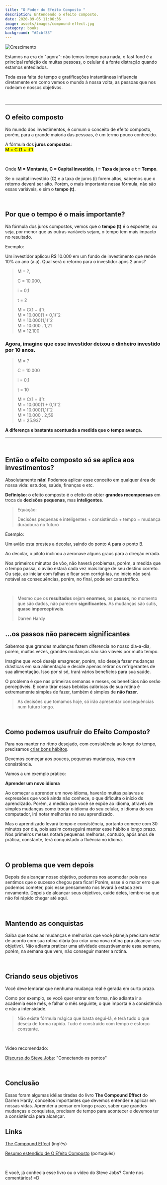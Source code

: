 ```yaml
---
title: "O Poder do Efeito Composto "
description: Entendendo o efeito composto.
date: 2020-09-05 11:06:36
image: assets/images/compound-effect.jpg
category: books
background: "#2cbf33"
---
```

![Crescimento](assets/images/compound-effect.jpg "Crescimento")

Estamos na era do "agora": não temos tempo para nada, o fast food é a principal refeição de muitas pessoas, o celular é a fonte distração quando estamos entediados.

Toda essa falta de tempo e gratificações instantâneas influencia diretamente em como vemos o mundo à nossa volta, as pessoas que nos rodeiam e nossos objetivos.

<br />

<hr />

## O efeito composto

No mundo dos investimentos, é comum o conceito de efeito composto, porém, para a grande maioria das pessoas, é um termo pouco conhecido.

A fórmula dos **juros compostos**:	
<mark>M = C (1 + i)ˆt</mark>

<br />

Onde **M = Montante**, **C = Capital investido**, **i = Taxa de juros** e **t = Tempo**.

Se o capital investido (C) e a taxa de juros (i) forem altos, sabemos que o retorno deverá ser alto. Porém, o mais importante nessa fórmula, não são essas variáveis, e sim o **tempo (t)**.

<br />

## Por que o tempo é o mais importante?

Na fórmula dos juros compostos, vemos que o **tempo (t)** é o expoente, ou seja, por menor que as outras variáveis sejam, o tempo tem mais impacto no resultado.

Exemplo:

Um investidor aplicou R$ 10.000 em um fundo de investimento que rende 10% ao ano (a.a). Qual será o retorno para o investidor após 2 anos?

> M = ?, 
>
> C = 10.000, 
>
> i = 0,1 
>
> t = 2
>
> M = C(1 + i)ˆt \
> M = 10.000(1 + 0,1)ˆ2 \
> M = 10.000(1,1)ˆ2 \
> M = 10.000 . 1,21 \
> M = 12.100 

### Agora, imagine que esse investidor deixou o dinheiro investido por 10 anos.

> M = ?
>
> C = 10.000 
>
> i = 0,1 
>
> t = 10
>
> M = C(1 + i)ˆt \
> M = 10.000(1 + 0,1)ˆ2 \
> M = 10.000(1,1)ˆ2 \
> M = 10.000 . 2,59 \
> M = 25.937 

**A diferença e bastante acentuada a medida que o tempo avança.**

<hr />

<br />

## Então o efeito composto só se aplica aos investimentos?

Absolutamente **não**! Podemos aplicar esse conceito em qualquer área de nossa vida: estudos, saúde, finanças e etc.

**Definição:** o efeito composto é o efeito de obter **grandes recompensas** em troca de **decisões pequenas**, mas **inteligentes**.

> Equação:
>
> Decisões pequenas e inteligentes + consistência + tempo = mudança duradoura no futuro

Exemplo:

Um avião esta prestes a decolar, saindo do ponto A para o ponto B. 

Ao decolar, o piloto inclinou a aeronave alguns graus para a direção errada. 

Nos primeiros minutos de vôo, não haverá problemas, porém, a medida que o tempo passa, o avião estará cada vez mais longe de seu destino correto. Ou seja, ao iniciar com falhas e ficar sem corrigi-las, no início não será notável as consequências, porém, no final, pode ser catastrófico.

<br />

> Mesmo que os **resultados** sejam **enormes**, os **passos**, no momento que são dados, não parecem **significantes**. As mudanças são sutis, **quase imperceptíveis**.
>
> Darren Hardy

## ...os passos não parecem significantes

Sabemos que grandes mudanças fazem diferencia no nosso dia-a-dia, porém, muitas vezes, grandes mudanças não são viáveis por muito tempo. 

Imagine que você deseja emagrecer, porém, não deseja fazer mudanças drásticas em sua alimentação e decide apenas retirar os refrigerantes de sua alimentação. Isso por si só, trará vários benefícios para sua saúde. 

O problema é que nas  primeiras semanas e meses, os benefícios não serão perceptíveis. E como tirar essas bebidas calóricas de sua rotina é extremamente simples de fazer, também é simples de **não fazer**.

> As decisões que tomamos hoje, só irão apresentar consequências num futuro longo.

<br />

## Como podemos usufruir do Efeito Composto?

Para nos manter no ritmo desejado, com consistência ao longo do tempo, precisamos [criar bons hábitos](https://alvesjunior.netlify.app/como-criar-bons-habitos/).

Devemos começar aos poucos, pequenas mudanças, mas com consistência.

Vamos a um exemplo prático: 

**Aprender um novo idioma**

Ao começar a aprender um novo idioma, haverão muitas palavras e expressões que você ainda não conhece, o que dificulta o início do aprendizado. Porém, a medida que você se expõe ao idioma, através de simples mudanças como trocar o idioma do seu celular, o idioma do seu computador, irá notar melhorias no seu aprendizado. 

Mas o aprendizado levará tempo e consistência, portanto comece com 30 minutos por dia, pois assim conseguirá manter esse hábito a longo prazo. Nos primeiros meses notará pequenas melhoras, contudo, após anos de prática, constante, terá conquistado a fluência no idioma.

<br />

## O problema que vem depois

Depois de alcançar nosso objetivo, podemos nos acomodar pois nos sentimos que o sucesso chegou para ficar! Porém, esse é o maior erro que podemos cometer, pois esse pensamento nos levará à estaca zero novamente. Depois de alcançar seus objetivos, cuide deles, lembre-se que não foi rápido chegar até aqui.

<br />

## Mantendo as conquistas

Saiba que todas as mudanças e melhorias que você planeja precisam estar de acordo com sua rotina diária (ou criar uma nova rotina para alcançar seu objetivo). Não adianta praticar uma atividade exaustivamente essa semana, porém, na semana que vem, não conseguir manter a rotina.  

<br />

## Criando seus objetivos

Você deve lembrar que nenhuma mudança real é gerada em curto prazo. 

Como por exemplo, se você quer entrar em forma, não adianta ir a academia esse mês, e falhar o mês seguinte, o que importa é a consistência e não a intensidade. 

> Não existe fórmula mágica que basta segui-lá, e terá tudo o que deseja de forma rápida. Tudo é construído com tempo e esforço constante.

<br />

Video recomendado:

[Discurso do Steve Jobs](https://www.youtube.com/watch?v=UF8uR6Z6KLc&ab_channel=Stanford): "Conectando os pontos"

<br />

## Conclusão

Essas foram algumas idéias tiradas do livro **The Compound Effect** do Darren Hardy, conceitos importantes que devemos entender e aplicar em nossas vidas. Aprender a pensar em longo prazo, saber que grandes mudanças e conquistas, precisam de tempo para acontecer e devemos ter a consistência para alcançar.

## Links

[The Compound Effect](https://www.amazon.com.br/gp/product/159315724X/ref=as_li_qf_asin_il_tl?ie=UTF8&tag=jjunior9603-20&creative=9325&linkCode=as2&creativeASIN=159315724X&linkId=ab607bb5d14fd3828f37763185edc872) (inglês)

[Resumo estendido de O Efeito Composto](https://www.amazon.com.br/gp/product/B07MJLB3BY/ref=as_li_qf_asin_il_tl?ie=UTF8&tag=jjunior9603-20&creative=9325&linkCode=as2&creativeASIN=B07MJLB3BY&linkId=27097a6ae70034f80c87a6d458ab22ce) (português)

<br />

E você, já conhecia esse livro ou o vídeo do Steve Jobs? Conte nos comentários! =D
